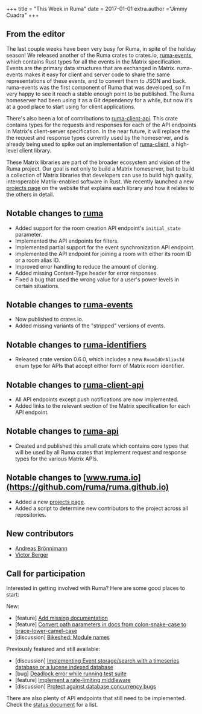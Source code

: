+++
title = "This Week in Ruma"
date = 2017-01-01
extra.author ="Jimmy Cuadra"
+++

## From the editor

The last couple weeks have been very busy for Ruma, in spite of the holiday season!
We released another of the Ruma crates to crates.io, [ruma-events](https://github.com/ruma/ruma-events), which contains Rust types for all the events in the Matrix specification.
Events are the primary data structures that are exchanged in Matrix.
ruma-events makes it easy for client and server code to share the same representations of these events, and to convert them to JSON and back.
ruma-events was the first component of Ruma that was developed, so I'm very happy to see it reach a stable enough point to be published.
The Ruma homeserver had been using it as a Git dependency for a while, but now it's at a good place to start using for client applications.

There's also been a lot of contributions to [ruma-client-api](https://github.com/ruma/ruma-client-api).
This crate contains types for the requests and responses for each of the API endpoints in Matrix's client-server specification.
In the near future, it will replace the the request and response types currently used by the homeserver, and is already being used to spike out an implementation of [ruma-client](https://github.com/ruma-ruma-client), a high-level client library.

These Matrix libraries are part of the broader ecosystem and vision of the Ruma project.
Our goal is not only to build a Matrix homeserver, but to build a collection of Matrix libraries that developers can use to build high quality, interoperable Matrix-enabled software in Rust.
We recently launched a new [projects page](/projects/) on the website that explains each library and how it relates to the others in detail.

## Notable changes to [ruma](https://github.com/ruma/ruma)

* Added support for the room creation API endpoint's `initial_state` parameter.
* Implemented the API endpoints for filters.
* Implemented partial support for the event synchronization API endpoint.
* Implemented the API endpoint for joining a room with either its room ID or a room alias ID.
* Improved error handling to reduce the amount of cloning.
* Added missing Content-Type header for error responses.
* Fixed a bug that used the wrong value for a user's power levels in certain situations.

## Notable changes to [ruma-events](https://github.com/ruma/ruma-events)

* Now published to crates.io.
* Added missing variants of the "stripped" versions of events.

## Notable changes to [ruma-identifiers](https://github.com/ruma/ruma-identifiers)

* Released crate version 0.6.0, which includes a new `RoomIdOrAliasId` enum type for APIs that accept either form of Matrix room identifier.

## Notable changes to [ruma-client-api](https://github.com/ruma/ruma-client-api)

* All API endpoints except push notifications are now implemented.
* Added links to the relevant section of the Matrix specification for each API endpoint.

## Notable changes to [ruma-api](https://github.com/ruma/ruma-api)

* Created and published this small crate which contains core types that will be used by all Ruma crates that implement request and response types for the various Matrix APIs.

## Notable changes to [www.ruma.io](https://github.com/ruma/ruma.github.io)

* Added a new [projects page](/projects/).
* Added a script to determine new contributors to the project across all repositories.

## New contributors

* [Andreas Brönnimann](https://github.com/exul)
* [Victor Berger](https://github.com/vberger)

## Call for participation

Interested in getting involved with Ruma?
Here are some good places to start:

New:

* \[feature\] [Add missing documentation](https://github.com/ruma/ruma-client-api/issues/8)
* \[feature\] [Convert path parameters in docs from colon-snake-case to brace-lower-camel-case](https://github.com/ruma/ruma-client-api/issues/9)
* \[discussion\] [Bikeshed: Module names](https://github.com/ruma/ruma-client-api/issues/10)

Previously featured and still available:

* \[discussion\] [Implementing Event storage/search with a timeseries database or a lucene indexed database](https://github.com/ruma/ruma/issues/110)
* \[bug\] [Deadlock error while running test suite](https://github.com/ruma/ruma/issues/121)
* \[feature\] [Implement a rate-limiting middleware](https://github.com/ruma/ruma/issues/107)
* \[discussion\] [Protect against database concurrency bugs](https://github.com/ruma/ruma/issues/132)

There are also plenty of API endpoints that still need to be implemented.
Check the [status document](https://github.com/ruma/ruma/blob/master/STATUS.md) for a list.
